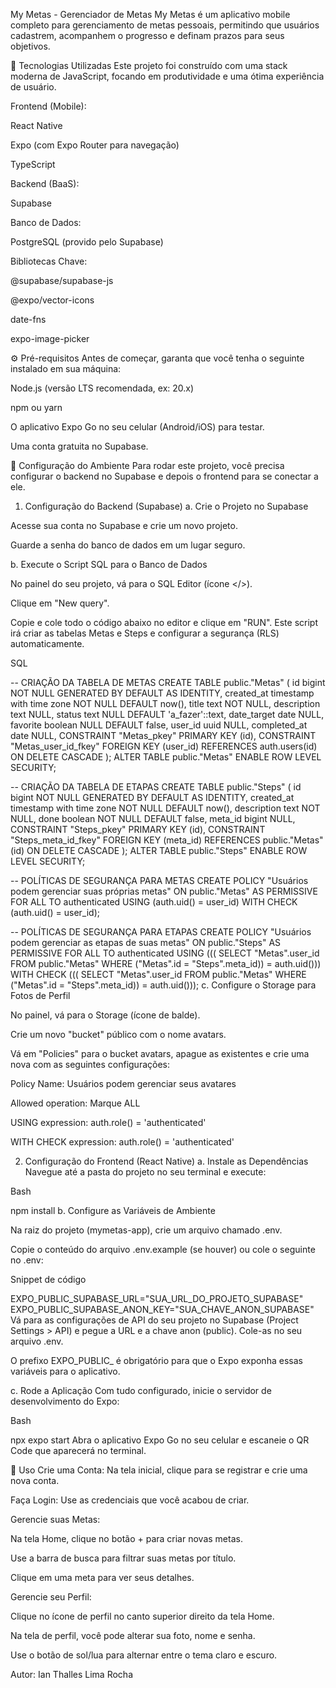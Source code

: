 My Metas - Gerenciador de Metas
My Metas é um aplicativo mobile completo para gerenciamento de metas pessoais, permitindo que usuários cadastrem, acompanhem o progresso e definam prazos para seus objetivos.

🚀 Tecnologias Utilizadas
Este projeto foi construído com uma stack moderna de JavaScript, focando em produtividade e uma ótima experiência de usuário.

Frontend (Mobile):

React Native

Expo (com Expo Router para navegação)

TypeScript

Backend (BaaS):

Supabase

Banco de Dados:

PostgreSQL (provido pelo Supabase)

Bibliotecas Chave:

@supabase/supabase-js

@expo/vector-icons

date-fns

expo-image-picker

⚙️ Pré-requisitos
Antes de começar, garanta que você tenha o seguinte instalado em sua máquina:

Node.js (versão LTS recomendada, ex: 20.x)

npm ou yarn

O aplicativo Expo Go no seu celular (Android/iOS) para testar.

Uma conta gratuita no Supabase.

🔧 Configuração do Ambiente
Para rodar este projeto, você precisa configurar o backend no Supabase e depois o frontend para se conectar a ele.

1. Configuração do Backend (Supabase)
a. Crie o Projeto no Supabase

Acesse sua conta no Supabase e crie um novo projeto.

Guarde a senha do banco de dados em um lugar seguro.

b. Execute o Script SQL para o Banco de Dados

No painel do seu projeto, vá para o SQL Editor (ícone </>).

Clique em "New query".

Copie e cole todo o código abaixo no editor e clique em "RUN". Este script irá criar as tabelas Metas e Steps e configurar a segurança (RLS) automaticamente.

SQL

-- CRIAÇÃO DA TABELA DE METAS
CREATE TABLE public."Metas" (
  id bigint NOT NULL GENERATED BY DEFAULT AS IDENTITY,
  created_at timestamp with time zone NOT NULL DEFAULT now(),
  title text NOT NULL,
  description text NULL,
  status text NULL DEFAULT 'a_fazer'::text,
  date_target date NULL,
  favorite boolean NULL DEFAULT false,
  user_id uuid NULL,
  completed_at date NULL,
  CONSTRAINT "Metas_pkey" PRIMARY KEY (id),
  CONSTRAINT "Metas_user_id_fkey" FOREIGN KEY (user_id) REFERENCES auth.users(id) ON DELETE CASCADE
);
ALTER TABLE public."Metas" ENABLE ROW LEVEL SECURITY;

-- CRIAÇÃO DA TABELA DE ETAPAS
CREATE TABLE public."Steps" (
  id bigint NOT NULL GENERATED BY DEFAULT AS IDENTITY,
  created_at timestamp with time zone NOT NULL DEFAULT now(),
  description text NOT NULL,
  done boolean NOT NULL DEFAULT false,
  meta_id bigint NULL,
  CONSTRAINT "Steps_pkey" PRIMARY KEY (id),
  CONSTRAINT "Steps_meta_id_fkey" FOREIGN KEY (meta_id) REFERENCES public."Metas"(id) ON DELETE CASCADE
);
ALTER TABLE public."Steps" ENABLE ROW LEVEL SECURITY;

-- POLÍTICAS DE SEGURANÇA PARA METAS
CREATE POLICY "Usuários podem gerenciar suas próprias metas" ON public."Metas"
AS PERMISSIVE FOR ALL
TO authenticated
USING (auth.uid() = user_id)
WITH CHECK (auth.uid() = user_id);

-- POLÍTICAS DE SEGURANÇA PARA ETAPAS
CREATE POLICY "Usuários podem gerenciar as etapas de suas metas" ON public."Steps"
AS PERMISSIVE FOR ALL
TO authenticated
USING ((( SELECT "Metas".user_id FROM public."Metas" WHERE ("Metas".id = "Steps".meta_id)) = auth.uid()))
WITH CHECK ((( SELECT "Metas".user_id FROM public."Metas" WHERE ("Metas".id = "Steps".meta_id)) = auth.uid()));
c. Configure o Storage para Fotos de Perfil

No painel, vá para o Storage (ícone de balde).

Crie um novo "bucket" público com o nome avatars.

Vá em "Policies" para o bucket avatars, apague as existentes e crie uma nova com as seguintes configurações:

Policy Name: Usuários podem gerenciar seus avatares

Allowed operation: Marque ALL

USING expression: auth.role() = 'authenticated'

WITH CHECK expression: auth.role() = 'authenticated'

2. Configuração do Frontend (React Native)
a. Instale as Dependências
Navegue até a pasta do projeto no seu terminal e execute:

Bash

npm install
b. Configure as Variáveis de Ambiente

Na raiz do projeto (mymetas-app), crie um arquivo chamado .env.

Copie o conteúdo do arquivo .env.example (se houver) ou cole o seguinte no .env:

Snippet de código

EXPO_PUBLIC_SUPABASE_URL="SUA_URL_DO_PROJETO_SUPABASE"
EXPO_PUBLIC_SUPABASE_ANON_KEY="SUA_CHAVE_ANON_SUPABASE"
Vá para as configurações de API do seu projeto no Supabase (Project Settings > API) e pegue a URL e a chave anon (public). Cole-as no seu arquivo .env.

O prefixo EXPO_PUBLIC_ é obrigatório para que o Expo exponha essas variáveis para o aplicativo.

c. Rode a Aplicação
Com tudo configurado, inicie o servidor de desenvolvimento do Expo:

Bash

npx expo start
Abra o aplicativo Expo Go no seu celular e escaneie o QR Code que aparecerá no terminal.

🚀 Uso
Crie uma Conta: Na tela inicial, clique para se registrar e crie uma nova conta.

Faça Login: Use as credenciais que você acabou de criar.

Gerencie suas Metas:

Na tela Home, clique no botão + para criar novas metas.

Use a barra de busca para filtrar suas metas por título.

Clique em uma meta para ver seus detalhes.

Gerencie seu Perfil:

Clique no ícone de perfil no canto superior direito da tela Home.

Na tela de perfil, você pode alterar sua foto, nome e senha.

Use o botão de sol/lua para alternar entre o tema claro e escuro.

Autor: Ian Thalles Lima Rocha
